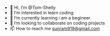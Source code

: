 - 👋 Hi, I’m @Tom-Shelly
- 👀 I’m interested in learn coding
- 🌱 I’m currently learning i am a begineer
- 💞️ I’m looking to collaborate on coding projects
- 📫 How to reach me sunram919@gmail.com


<!---
Tom-Shelly/Tom-Shelly is a ✨ special ✨ repository because its `README.md` (this file) appears on your GitHub profile.
You can click the Preview link to take a look at your changes.
--->

